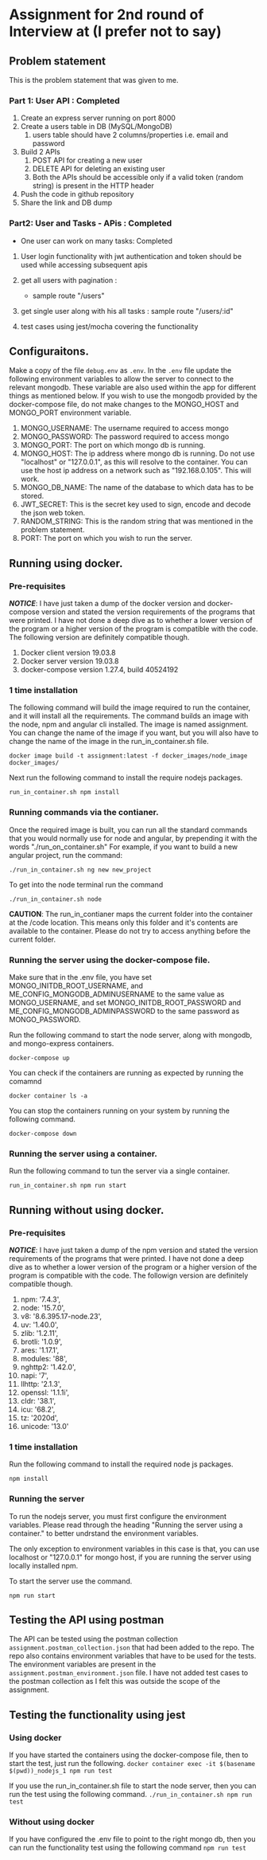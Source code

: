 # Assignment for 2nd round of Interview at (I prefer not to say)

## Problem statement
  This is the problem statement that was given to me.

### Part 1: User  API : Completed
1. Create an express server running on port 8000
2. Create a users table in DB (MySQL/MongoDB)
   1. users table should have 2 columns/properties i.e. email and password
3. Build 2 APIs
   1. POST API for creating a new user
   2. DELETE API for deleting an existing user
   3. Both the APIs should be accessible only if a valid token (random string) is present in the HTTP header
4. Push the code in github repository
5. Share the link and DB dump

### Part2: User and Tasks - APis : Completed
 
 -  One user can work on many tasks: Completed

1. User login functionality with jwt authentication and token should be used while accessing subsequent apis
   
2. get all users with pagination :
   - sample route "/users" 

3. get single user along with his all tasks :
   sample route "/users/:id" 

4. test cases using jest/mocha covering the functionality


## Configuraitons.
  Make a copy of the file ```debug.env``` as ```.env```. In the ```.env``` file update the following environment variables to allow the server to connect to the relevant mongodb. These variable are also used within the app for different things as mentioned below.
  If you wish to use the mongodb provided by the docker-compose file, do not make changes to the MONGO_HOST and MONGO_PORT environment variable.
1. MONGO_USERNAME: The username required to access mongo
2. MONGO_PASSWORD: The password required to access mongo
3. MONGO_PORT: The port on which mongo db is running.
4. MONGO_HOST: The ip address where mongo db is running. Do not use "localhost" or "127.0.0.1", as this will resolve to the container. You can use the host ip address on a network such as "192.168.0.105". This will work.
5. MONGO_DB_NAME: The name of the database to which data has to be stored.
6. JWT_SECRET: This is the secret key used to sign, encode and decode the json web token.
7. RANDOM_STRING: This is the random string that was mentioned in the problem statement.
8. PORT: The port on which you wish to run the server.

## Running using docker.
### Pre-requisites
  ***NOTICE***: I have just taken a dump of the docker version and docker-compose version and stated the version requirements of the programs that were printed. I have not done a deep dive as to whether a lower version of the program or a higher version of the program is compatible with the code. The following version are definitely compatible though.
1. Docker client version 19.03.8
2. Docker server version 19.03.8
3. docker-compose version 1.27.4, build 40524192

### 1 time installation
  The following command will build the image required to run the container, and it will install all the requirements. The command builds an image with the node, npm and angular cli installed. The image is named assignment. You can change the name of the image if you want, but you will also have to change the name of the image in the run_in_container.sh file.

  ```docker image build -t assignment:latest -f docker_images/node_image docker_images/```

  Next run the following command to install the require nodejs packages.

  ```run_in_container.sh npm install```

### Running commands via the contianer.
  Once the required image is built, you can run all the standard commands that you would normally use for node and angular, by prepending it with the words "./run_on_container.sh"
  For example, if you want to build a new angular project, run the command:

  ```./run_in_container.sh ng new new_project```

  To get into the node terminal run the command

  ```./run_in_container.sh node```

  **CAUTION**: The run_in_contianer maps the current folder into the container at the /code location. This means only this folder and it's contents are available to the container. Please do not try to access anything before the current folder.

### Running the server using the docker-compose file.
  Make sure that in the .env file, you have set MONGO_INITDB_ROOT_USERNAME, and ME_CONFIG_MONGODB_ADMINUSERNAME to the same value as MONGO_USERNAME, and set MONGO_INITDB_ROOT_PASSWORD and ME_CONFIG_MONGODB_ADMINPASSWORD to the same password as MONGO_PASSWORD.

  Run the following command to start the node server, along with mongodb, and mongo-express containers.

  ```docker-compose up```

  You can check if the containers are running as expected by running the comamnd

  ```docker container ls -a```

  You can stop the containers running on your system by running the following command.

  ```docker-compose down```

### Running the server using a container.
  Run the following command to tun the server via a single container.

  ```run_in_container.sh npm run start```


## Running without using docker.

### Pre-requisites
  ***NOTICE***: I have just taken a dump of the npm version and stated the version requirements of the programs that were printed. I have not done a deep dive as to whether a lower version of the program or a higher version of the program is compatible with the code. The followign version are definitely compatible though.
1. npm: '7.4.3',
1. node: '15.7.0',
1. v8: '8.6.395.17-node.23',
1. uv: '1.40.0',
1. zlib: '1.2.11',
1. brotli: '1.0.9',
1. ares: '1.17.1',
1. modules: '88',
1. nghttp2: '1.42.0',
1. napi: '7',
1. llhttp: '2.1.3',
1. openssl: '1.1.1i',
1. cldr: '38.1',
1. icu: '68.2',
1. tz: '2020d',
1. unicode: '13.0'

### 1 time installation
  Run the following command to install the required node js packages.

```npm install```

### Running the server
  To run the nodejs server, you must first configure the environment variables. Please read through the heading "Running the server using a container." to better undrstand the environment variables.

  The only exception to environment variables in this case is that, you can use localhost or "127.0.0.1" for mongo host, if you are running the server using locally installed npm.

  To start the server use the command.

  ```npm run start```

## Testing the API using postman
  The API can be tested using the postman collection ```assignment.postman_collection.json``` that had been added to the repo. The repo also contains environment variables that have to be used for the tests. The environment variables are present in the ```assignment.postman_environment.json``` file.
  I have not added test cases to the postman collection as I felt this was outside the scope of the assignment.


## Testing the functionality using jest
### Using docker
  If you have started the containers using the docker-compose file, then to start the test, just run the following.
  ```docker container exec -it $(basename $(pwd))_nodejs_1 npm run test```

  If you use the run_in_container.sh file to start the node server, then you can run the test using the following command.
  ```./run_in_container.sh npm run test```

### Without using docker
  If you have configured the .env file to point to the right mongo db, then you can run the functionality test using the following command
  ```npm run test```
